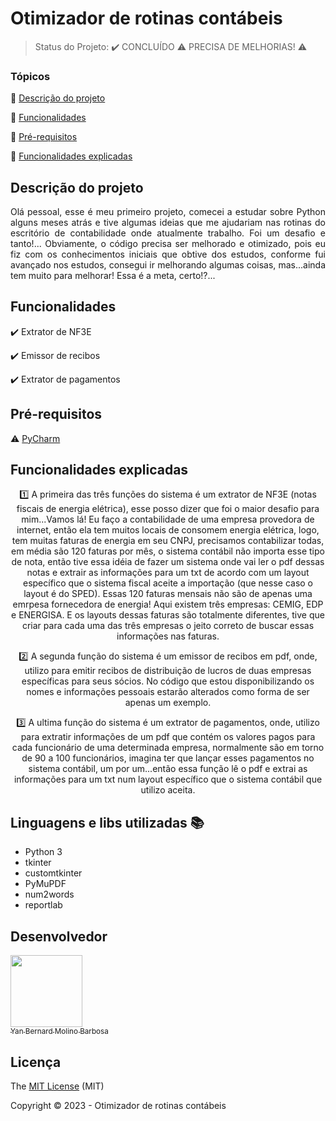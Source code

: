 <h1>Otimizador de rotinas contábeis</h1> 

> Status do Projeto: :heavy_check_mark: CONCLUÍDO  :warning: PRECISA DE MELHORIAS! :warning:

### Tópicos 

:small_blue_diamond: [Descrição do projeto](#descrição-do-projeto)

:small_blue_diamond: [Funcionalidades](#funcionalidades)

:small_blue_diamond: [Pré-requisitos](#pré-requisitos)

:small_blue_diamond: [Funcionalidades explicadas](#funcionalidades-explicadas)


## Descrição do projeto 

<p align="justify">
  Olá pessoal, esse é meu primeiro projeto, comecei a estudar sobre Python alguns meses atrás e tive algumas ideias que me ajudariam nas rotinas do escritório de contabilidade onde atualmente trabalho. Foi um desafio e tanto!... Obviamente, o código precisa ser melhorado e otimizado, pois eu fiz com os conhecimentos iniciais que obtive dos estudos, conforme fui avançado nos estudos, consegui ir melhorando algumas coisas, mas...ainda tem muito para melhorar! Essa é a meta, certo!?... 
</p>


## Funcionalidades

:heavy_check_mark: Extrator de NF3E  

:heavy_check_mark: Emissor de recibos  

:heavy_check_mark: Extrator de pagamentos  


## Pré-requisitos

:warning: [PyCharm](https://www.jetbrains.com/pt-br/pycharm/download/?section=windows)


## Funcionalidades explicadas
<p align="center"> 1️⃣  A primeira das três funções do sistema é um extrator de NF3E (notas fiscais de energia elétrica), esse posso dizer que foi o maior desafio para mim...Vamos lá! Eu faço a contabilidade de uma empresa provedora de internet, então ela tem muitos locais de consomem energia elétrica, logo, tem muitas faturas de energia em seu CNPJ, precisamos contabilizar todas, em média são 120 faturas por mês, o sistema contábil não importa esse tipo de nota, então tive essa idéia de fazer um sistema onde vai ler o pdf dessas notas e extrair as informações para um txt de acordo com um layout específico que o sistema fiscal aceite a importação (que nesse caso o layout é do SPED). Essas 120 faturas mensais não são de apenas uma emrpesa fornecedora de energia! Aqui existem três empresas: CEMIG, EDP e ENERGISA. E os layouts dessas faturas são totalmente diferentes, tive que criar para cada uma das três empresas o jeito correto de buscar essas informações nas faturas.</p>

<p align="center"> 2️⃣  A segunda função do sistema é um emissor de recibos em pdf, onde, utilizo para emitir recibos de distribuição de lucros de duas empresas específicas para seus sócios. No código que estou disponibilizando os nomes e informações pessoais estarão alterados como forma de ser apenas um exemplo.</p>

<p align="center"> 3️⃣  A ultima função do sistema é um extrator de pagamentos, onde, utilizo para extratir informações de um pdf que contém os valores pagos para cada funcionário de uma determinada empresa, normalmente são em torno de 90 a 100 funcionários, imagina ter que lançar esses pagamentos no sistema contábil, um por um...então essa função lê o pdf e extrai as informações para um txt num layout específico que o sistema contábil que utilizo aceita.</p>



## Linguagens e libs utilizadas :books:

- Python 3
- tkinter
- customtkinter
- PyMuPDF
- num2words
- reportlab


## Desenvolvedor

[<img src="https://avatars.githubusercontent.com/u/52461672?v=4" width=115><br><sub>Yan Bernard Molino Barbosa</sub>](https://github.com/yanbmb)


## Licença 

The [MIT License]() (MIT)

Copyright :copyright: 2023 - Otimizador de rotinas contábeis



